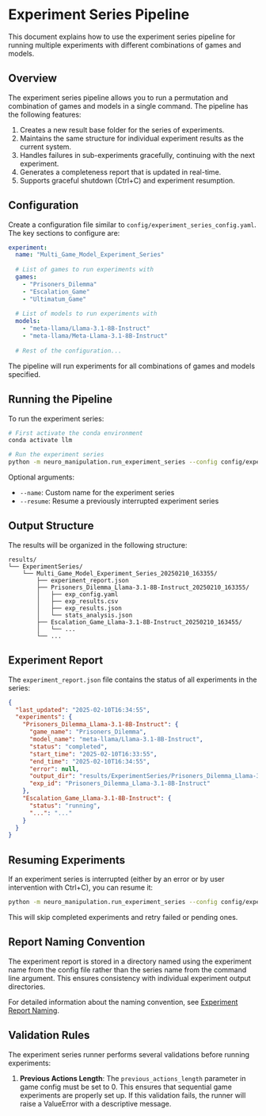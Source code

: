 # Experiment Series Pipeline

This document explains how to use the experiment series pipeline for running multiple experiments with different combinations of games and models.

## Overview

The experiment series pipeline allows you to run a permutation and combination of games and models in a single command. The pipeline has the following features:

1. Creates a new result base folder for the series of experiments.
2. Maintains the same structure for individual experiment results as the current system.
3. Handles failures in sub-experiments gracefully, continuing with the next experiment.
4. Generates a completeness report that is updated in real-time.
5. Supports graceful shutdown (Ctrl+C) and experiment resumption.

## Configuration

Create a configuration file similar to `config/experiment_series_config.yaml`. The key sections to configure are:

```yaml
experiment:
  name: "Multi_Game_Model_Experiment_Series"
  
  # List of games to run experiments with
  games:
    - "Prisoners_Dilemma"
    - "Escalation_Game"
    - "Ultimatum_Game"
  
  # List of models to run experiments with
  models:
    - "meta-llama/Llama-3.1-8B-Instruct"
    - "meta-llama/Meta-Llama-3.1-8B-Instruct"
    
  # Rest of the configuration...
```

The pipeline will run experiments for all combinations of games and models specified.

## Running the Pipeline

To run the experiment series:

```bash
# First activate the conda environment
conda activate llm

# Run the experiment series
python -m neuro_manipulation.run_experiment_series --config config/experiment_series_config.yaml
```

Optional arguments:
- `--name`: Custom name for the experiment series
- `--resume`: Resume a previously interrupted experiment series

## Output Structure

The results will be organized in the following structure:

```
results/
└── ExperimentSeries/
    └── Multi_Game_Model_Experiment_Series_20250210_163355/
        ├── experiment_report.json
        ├── Prisoners_Dilemma_Llama-3.1-8B-Instruct_20250210_163355/
        │   ├── exp_config.yaml
        │   ├── exp_results.csv
        │   ├── exp_results.json
        │   └── stats_analysis.json
        ├── Escalation_Game_Llama-3.1-8B-Instruct_20250210_163455/
        │   └── ...
        └── ...
```

## Experiment Report

The `experiment_report.json` file contains the status of all experiments in the series:

```json
{
  "last_updated": "2025-02-10T16:34:55",
  "experiments": {
    "Prisoners_Dilemma_Llama-3.1-8B-Instruct": {
      "game_name": "Prisoners_Dilemma",
      "model_name": "meta-llama/Llama-3.1-8B-Instruct",
      "status": "completed",
      "start_time": "2025-02-10T16:33:55",
      "end_time": "2025-02-10T16:34:55",
      "error": null,
      "output_dir": "results/ExperimentSeries/Prisoners_Dilemma_Llama-3.1-8B-Instruct_20250210_163355",
      "exp_id": "Prisoners_Dilemma_Llama-3.1-8B-Instruct"
    },
    "Escalation_Game_Llama-3.1-8B-Instruct": {
      "status": "running",
      "...": "..."
    }
  }
}
```

## Resuming Experiments

If an experiment series is interrupted (either by an error or by user intervention with Ctrl+C), you can resume it:

```bash
python -m neuro_manipulation.run_experiment_series --config config/experiment_series_config.yaml --resume
```

This will skip completed experiments and retry failed or pending ones.

## Report Naming Convention

The experiment report is stored in a directory named using the experiment name from the config file rather than the series name from the command line argument. This ensures consistency with individual experiment output directories.

For detailed information about the naming convention, see [Experiment Report Naming](./experiment_report_naming.md).

## Validation Rules

The experiment series runner performs several validations before running experiments:

1. **Previous Actions Length**: The `previous_actions_length` parameter in game config must be set to 0. This ensures that sequential game experiments are properly set up. If this validation fails, the runner will raise a ValueError with a descriptive message. 